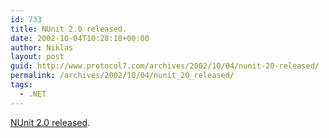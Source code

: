 ```yaml
---
id: 733
title: NUnit 2.0 released.
date: 2002-10-04T10:28:18+00:00
author: Niklas
layout: post
guid: http://www.protocol7.com/archives/2002/10/04/nunit-20-released/
permalink: /archives/2002/10/04/nunit_20_released/
tags:
  - .NET
---
```

<div class='microid-2504fee25b49c6227132ea19f3201fe6c1944541'>
  <p>
    <a href="http://www.sellsbrothers.com/news/showTopic.aspx?ixTopic=270&ixReplies=0">NUnit 2.0 released</a>.
  </p>
</div>